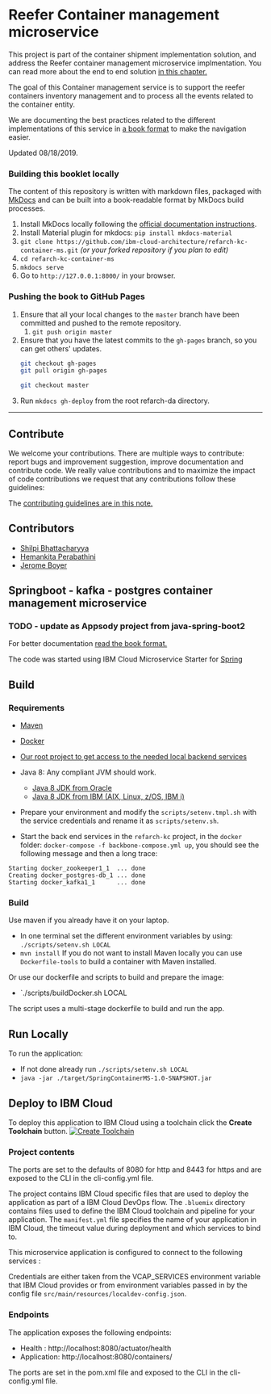 # Reefer Container management microservice

This project is part of the container shipment implementation solution, and address the Reefer container management microservice implmentation. You can read more about the end to end solution [in this chapter.](https://ibm-cloud-architecture.github.io/refarch-kc/)

The goal of this Container management service is to support the reefer containers inventory management and to process all the events related to the container entity. 

We are documenting the best practices related to the different implementations of this service in [a book format](https://ibm-cloud-architecture.github.io/refarch-kc-container-ms) to make the navigation easier. 

Updated 08/18/2019.

### Building this booklet locally

The content of this repository is written with markdown files, packaged with [MkDocs](https://www.mkdocs.org/) and can be built into a book-readable format by MkDocs build processes.

1. Install MkDocs locally following the [official documentation instructions](https://www.mkdocs.org/#installation).
1. Install Material plugin for mkdocs:  `pip install mkdocs-material` 
2. `git clone https://github.com/ibm-cloud-architecture/refarch-kc-container-ms.git` _(or your forked repository if you plan to edit)_
3. `cd refarch-kc-container-ms`
4. `mkdocs serve`
5. Go to `http://127.0.0.1:8000/` in your browser.

### Pushing the book to GitHub Pages

1. Ensure that all your local changes to the `master` branch have been committed and pushed to the remote repository.
   1. `git push origin master`
2. Ensure that you have the latest commits to the `gh-pages` branch, so you can get others' updates.
	```bash
	git checkout gh-pages
	git pull origin gh-pages
	
	git checkout master
	```
3. Run `mkdocs gh-deploy` from the root refarch-da directory.

--- 

## Contribute

We welcome your contributions. There are multiple ways to contribute: report bugs and improvement suggestion, improve documentation and contribute code.
We really value contributions and to maximize the impact of code contributions we request that any contributions follow these guidelines:

The [contributing guidelines are in this note.](./CONTRIBUTING.md)

## Contributors

* [Shilpi Bhattacharyya](https://www.linkedin.com/in/shilpibhattacharyya/)
* [Hemankita Perabathini](https://www.linkedin.com/in/hemankita-perabathini/)
* [Jerome Boyer](https://www.linkedin.com/in/jeromeboyer/)

## Springboot - kafka - postgres container management microservice

### TODO - update as Appsody project from java-spring-boot2

For better documentation [read the book format.](https://ibm-cloud-architecture.github.io/refarch-kc-container-ms/springboot/)

The code was started using IBM Cloud Microservice Starter for [Spring](https://spring.io/)

## Build

### Requirements

* [Maven](https://maven.apache.org/install.html)
* [Docker](https://www.docker.com/products/docker-desktop)
* [Our root project to get access to the needed local backend services](https://github.com/ibm-cloud-architecture/refarch-kc)
* Java 8: Any compliant JVM should work.
  * [Java 8 JDK from Oracle](http://www.oracle.com/technetwork/java/javase/downloads/index.html)
  * [Java 8 JDK from IBM (AIX, Linux, z/OS, IBM i)](http://www.ibm.com/developerworks/java/jdk/)

* Prepare your environment and modify the `scripts/setenv.tmpl.sh` with the service credentials and rename it as `scripts/setenv.sh`.
* Start the back end services in the `refarch-kc` project, in the `docker` folder: `docker-compose -f backbone-compose.yml up`, you should see the following message and then a long trace:

```
Starting docker_zookeeper1_1  ... done
Creating docker_postgres-db_1 ... done
Starting docker_kafka1_1      ... done
```

### Build

Use maven if you already have it on your laptop. 

* In one terminal set the different environment variables by using: `./scripts/setenv.sh LOCAL`
* `mvn install`
If you do not want to install Maven locally you can use `Dockerfile-tools` to build a container with Maven installed.

Or use our dockerfile and scripts to build and prepare the image:

* `./scripts/buildDocker.sh LOCAL

The script uses a multi-stage dockerfile to build and run the app.

## Run Locally

To run the application:

* If not done already run `./scripts/setenv.sh LOCAL`
* `java -jar ./target/SpringContainerMS-1.0-SNAPSHOT.jar`

## Deploy to IBM Cloud

To deploy this application to IBM Cloud using a toolchain click the **Create Toolchain** button.
[![Create Toolchain](https://console.ng.bluemix.net/devops/graphics/create_toolchain_button.png)](https://console.ng.bluemix.net/devops/setup/deploy/)


### Project contents
The ports are set to the defaults of 8080 for http and 8443 for https and are exposed to the CLI in the cli-config.yml file.

The project contains IBM Cloud specific files that are used to deploy the application as part of a IBM Cloud DevOps flow. The `.bluemix` directory contains files used to define the IBM Cloud toolchain and pipeline for your application. The `manifest.yml` file specifies the name of your application in IBM Cloud, the timeout value during deployment and which services to bind to.

This microservice application is configured to connect to the following services :

Credentials are either taken from the VCAP_SERVICES environment variable that IBM Cloud provides or from environment variables passed in by the config file `src/main/resources/localdev-config.json`.


### Endpoints

The application exposes the following endpoints:

*  Health    : http://localhost:8080/actuator/health
* Application: http://localhost:8080/containers/ 

The ports are set in the pom.xml file and exposed to the CLI in the cli-config.yml file.


